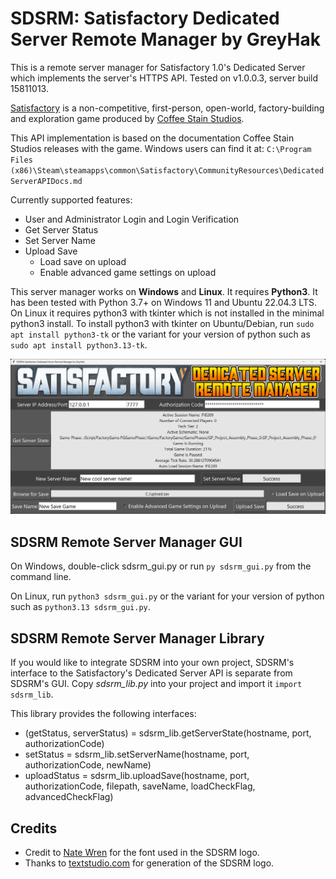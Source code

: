 # SDSRM: Satisfactory Dedicated Server Remote Manager by GreyHak

This is a remote server manager for Satisfactory 1.0's Dedicated Server which
implements the server's HTTPS API.
Tested on v1.0.0.3, server build 15811013.

[Satisfactory](https://www.satisfactorygame.com/) is a non-competitive,
first-person, open-world, factory-building and exploration game produced by
[Coffee Stain Studios](https://www.coffeestain.com/).

This API implementation is based on the documentation Coffee Stain Studios
releases with the game.  Windows users can find it at:
`C:\Program Files (x86)\Steam\steamapps\common\Satisfactory\CommunityResources\DedicatedServerAPIDocs.md`

Currently supported features:
 - User and Administrator Login and Login Verification
 - Get Server Status
 - Set Server Name
 - Upload Save
	 - Load save on upload
	 - Enable advanced game settings on upload

This server manager works on **Windows** and **Linux**.  It requires
**Python3**.  It has been tested with Python 3.7+ on Windows 11 and Ubuntu
22.04.3 LTS.  On Linux it requires python3 with tkinter which is not installed
in the minimal python3 install.  To install python3 with tkinter on
Ubuntu/Debian, run `sudo apt install python3-tk` or the variant for your
version of python such as `sudo apt install python3.13-tk`.

![Screenshot](screenshot.png)

## SDSRM Remote Server Manager GUI

On Windows, double-click sdsrm_gui.py or run `py sdsrm_gui.py` from the
command line.

On Linux, run `python3 sdsrm_gui.py` or the variant for your version of python
such as `python3.13 sdsrm_gui.py`.

## SDSRM Remote Server Manager Library

If you would like to integrate SDSRM into your own project, SDSRM's interface
to the Satisfactory's Dedicated Server API is separate from SDSRM's GUI.  Copy
*sdsrm_lib.py* into your project and import it `import sdsrm_lib`.

This library provides the following interfaces:
 - (getStatus, serverStatus) = sdsrm_lib.getServerState(hostname, port, authorizationCode)
 - setStatus = sdsrm_lib.setServerName(hostname, port, authorizationCode, newName)
 - uploadStatus = sdsrm_lib.uploadSave(hostname, port, authorizationCode, filepath, saveName, loadCheckFlag, advancedCheckFlag)

## Credits
 - Credit to [Nate Wren](https://natewren.com/satisfontory/) for the font used
in the SDSRM logo.
 - Thanks to [textstudio.com](https://www.textstudio.com/logo/gradient-color-text-137)
for generation of the SDSRM logo.
